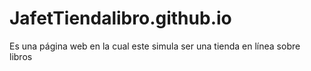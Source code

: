 # JafetTiendalibro.github.io
Es una página web en la cual este simula ser una tienda en línea sobre libros
